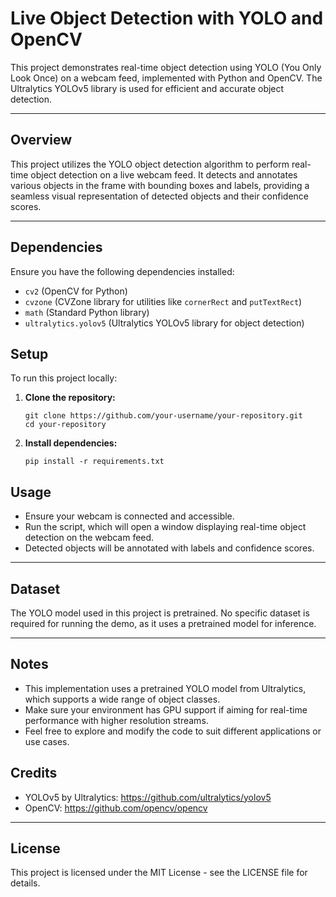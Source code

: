 # Live Object Detection with YOLO and OpenCV

This project demonstrates real-time object detection using YOLO (You Only Look Once) on a webcam feed, implemented with Python and OpenCV. The Ultralytics YOLOv5 library is used for efficient and accurate object detection.

---

## Overview

This project utilizes the YOLO object detection algorithm to perform real-time object detection on a live webcam feed. It detects and annotates various objects in the frame with bounding boxes and labels, providing a seamless visual representation of detected objects and their confidence scores.

---

## Dependencies

Ensure you have the following dependencies installed:

- `cv2` (OpenCV for Python)
- `cvzone` (CVZone library for utilities like `cornerRect` and `putTextRect`)
- `math` (Standard Python library)
- `ultralytics.yolov5` (Ultralytics YOLOv5 library for object detection)

## Setup

To run this project locally:

1. **Clone the repository:**
   ```
   git clone https://github.com/your-username/your-repository.git
   cd your-repository
   ```

2. **Install dependencies:**
   ```
   pip install -r requirements.txt
   ```


## Usage

- Ensure your webcam is connected and accessible.
- Run the script, which will open a window displaying real-time object detection on the webcam feed.
- Detected objects will be annotated with labels and confidence scores.

---

## Dataset

The YOLO model used in this project is pretrained. No specific dataset is required for running the demo, as it uses a pretrained model for inference.

---

## Notes

- This implementation uses a pretrained YOLO model from Ultralytics, which supports a wide range of object classes.
- Make sure your environment has GPU support if aiming for real-time performance with higher resolution streams.
- Feel free to explore and modify the code to suit different applications or use cases.


## Credits

- YOLOv5 by Ultralytics: https://github.com/ultralytics/yolov5
- OpenCV: https://github.com/opencv/opencv

---

## License

This project is licensed under the MIT License - see the LICENSE file for details.
